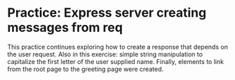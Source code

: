 # Practice: Express server creating messages from req

This practice continues exploring how to create a response that depends on the user request. Also in this exercise: simple string manipulation to capitalize the first letter of the user supplied name.
Finally, <a> elements to link from the root page to the greeting page were created. 
